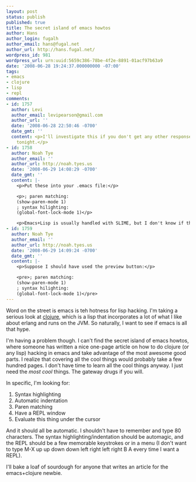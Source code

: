 ```yaml
---
layout: post
status: publish
published: true
title: The secret island of emacs howtos
author: Hans
author_login: fugalh
author_email: hans@fugal.net
author_url: http://hans.fugal.net/
wordpress_id: 981
wordpress_url: urn:uuid:5659c386-78be-4f2e-8891-01acf97b63a9
date: '2008-06-28 19:24:37.000000000 -07:00'
tags:
- emacs
- clojure
- lisp
- repl
comments:
- id: 1757
  author: Levi
  author_email: levipearson@gmail.com
  author_url: ''
  date: '2008-06-28 22:50:46 -0700'
  date_gmt: ''
  content: <p>I'll investigate this if you don't get any other responses, but not
    tonight.</p>
- id: 1758
  author: Noah Tye
  author_email: ''
  author_url: http://noah.tyes.us
  date: '2008-06-29 14:08:29 -0700'
  date_gmt: ''
  content: |-
    <p>Put these into your .emacs file:</p>

    <p>; paren matching:
    (show-paren-mode 1)
    ; syntax hilighting:
    (global-font-lock-mode 1)</p>

    <p>Emacs+Lisp is usually handled with SLIME, but I don't know if that works with Clojure (it's not listed on the SLIME page).</p>
- id: 1759
  author: Noah Tye
  author_email: ''
  author_url: http://noah.tyes.us
  date: '2008-06-29 14:09:24 -0700'
  date_gmt: ''
  content: |-
    <p>Suppose I should have used the preview button:</p>

    <pre>; paren matching:
    (show-paren-mode 1)
    ; syntax hilighting:
    (global-font-lock-mode 1)</pre>
---
```

<p>Word on the street is emacs is teh hotness for lisp hacking. I'm taking a serious look at <a href="http://clojure.org">clojure</a>, which is a lisp that incorporates a lot of what I like about erlang and runs on the JVM. So naturally, I want to see if emacs is all that hype.</p>

<p>I'm having a problem though. I can't find the secret island of emacs howtos, where someone has written a nice one-page article on how to do clojure (or any lisp) hacking in emacs and take advantage of the most awesome good parts. I realize that covering all the cool things would probably take a few hundred pages. I don't have time to learn all the cool things anyway. I just need the <em>most cool</em> things. The gateway drugs if you will.</p>

<p>In specific, I'm looking for:</p>

<ol>
<li>Syntax highlighting</li>
<li>Automatic indentation</li>
<li>Paren matching</li>
<li>Have a REPL window</li>
<li>Evaluate this thing under the cursor</li>
</ol>

<p>And it should all be automatic. I shouldn't have to remember and type 80 characters. The syntax highlighting/indentation should be automagic, and the REPL should be a few memorable keystrokes or in a menu (I don't want to type M-X up up down down left right left right B A every time I want a REPL).</p>

<p>I'll bake a loaf of sourdough for anyone that writes an article for the emacs+clojure newbie.</p>
